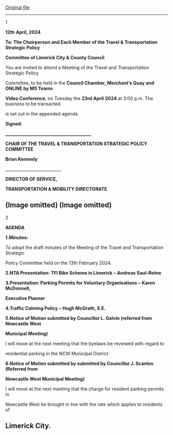 [Original file](https://www.limerick.ie/sites/default/files/media/documents/2024-04/agenda-meeting-of-the-travel-transportation-strategic-policy-committee-23rd-april-2024.pdf)

---
1

**12th** **April, 2024**

**To: The Chairperson and Each Member of the Travel & Transportation Strategic Policy**

**Committee of Limerick City & County Council**

You are invited to attend a Meeting of the Travel and Transportation Strategic Policy

Committee, to be held in the **Council Chamber,** **Merchant’s Quay** **and ONLINE by MS Teams**

**Video Conference**, on Tuesday the **23rd** **April** **2024** at 3:00 p.m. The business to be transacted

is set out in the appended agenda.

**Signed:**

**\_\_\_\_\_\_\_\_\_\_\_\_\_\_\_\_\_\_\_\_\_\_\_\_\_\_\_\_\_\_\_\_\_\_\_\_\_\_\_\_**

**CHAIR OF THE TRAVEL & TRANSPORTATION STRATEGIC POLICY COMMITTEE**

**Brian Kennedy**

\_\_\_\_\_\_\_\_\_\_\_\_\_\_\_\_\_\_\_\_\_\_\_\_\_\_\_

**DIRECTOR OF SERVICE,**

**TRANSPORTATION & MOBILITY DIRECTORATE**

(Image omitted)
(Image omitted)
---
2

**AGENDA**

**1.Minutes:**

To adopt the draft minutes of the Meeting of the Travel and Transportation Strategic

Policy Committee held on the 13th February 2024.

**2.NTA Presentation: TFI Bike Scheme in Limerick** **–** **Andreas Saul-Rotne**

**3.Presentation: Parking Permits for Voluntary Organisations** **–** **Karen McDonnell,**

**Executive Planner**

**4.Traffic Calming Policy** **–** **Hugh McGrath, S.E.**

**5.Notice of Motion submitted by Councillor L. Galvin (referred from Newcastle West**

**Municipal Meeting)**

I will move at the next meeting that the byelaws be reviewed with regard to

residential parking in the NCW Municipal District

**6.Notice of Motion submitted by submitted by Councillor J. Scanlon (Referred from**

**Newcastle West Municipal Meeting)**

I will move at the next meeting that the charge for resident parking permits in

Newcastle West be brought in line with the rate which applies to residents of

Limerick City.
---
